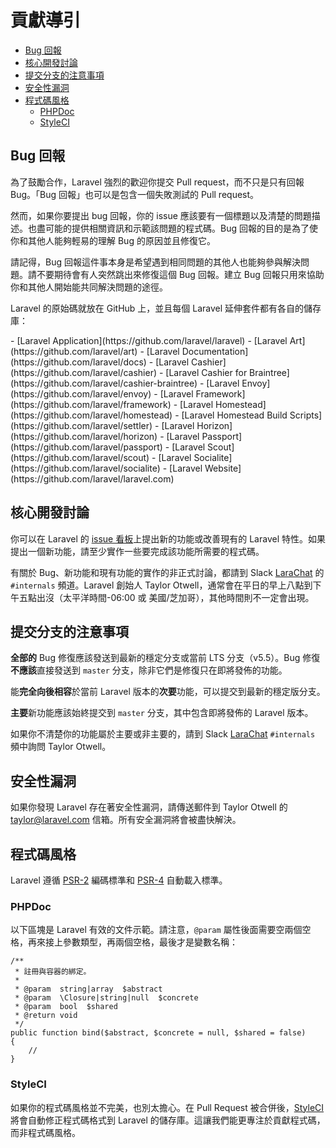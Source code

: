 # 貢獻導引

- [Bug 回報](#bug-reports)
- [核心開發討論](#core-development-discussion)
- [提交分支的注意事項](#which-branch)
- [安全性漏洞](#security-vulnerabilities)
- [程式碼風格](#coding-style)
    - [PHPDoc](#phpdoc)
    - [StyleCI](#styleci)

<a name="bug-reports"></a>
## Bug 回報

為了鼓勵合作，Laravel 強烈的歡迎你提交 Pull request，而不只是只有回報 Bug。「Bug 回報」也可以是包含一個失敗測試的 Pull request。

然而，如果你要提出 bug 回報，你的 issue 應該要有一個標題以及清楚的問題描述。也盡可能的提供相關資訊和示範該問題的程式碼。Bug 回報的目的是為了使你和其他人能夠輕易的理解 Bug 的原因並且修復它。

請記得，Bug 回報這件事本身是希望遇到相同問題的其他人也能夠參與解決問題。請不要期待會有人突然跳出來修復這個 Bug 回報。建立 Bug 回報只用來協助你和其他人開始能共同解決問題的途徑。

Laravel 的原始碼就放在 GitHub 上，並且每個 Laravel 延伸套件都有各自的儲存庫：

<div class="content-list" markdown="1">
- [Laravel Application](https://github.com/laravel/laravel)
- [Laravel Art](https://github.com/laravel/art)
- [Laravel Documentation](https://github.com/laravel/docs)
- [Laravel Cashier](https://github.com/laravel/cashier)
- [Laravel Cashier for Braintree](https://github.com/laravel/cashier-braintree)
- [Laravel Envoy](https://github.com/laravel/envoy)
- [Laravel Framework](https://github.com/laravel/framework)
- [Laravel Homestead](https://github.com/laravel/homestead)
- [Laravel Homestead Build Scripts](https://github.com/laravel/settler)
- [Laravel Horizon](https://github.com/laravel/horizon)
- [Laravel Passport](https://github.com/laravel/passport)
- [Laravel Scout](https://github.com/laravel/scout)
- [Laravel Socialite](https://github.com/laravel/socialite)
- [Laravel Website](https://github.com/laravel/laravel.com)
</div>

<a name="core-development-discussion"></a>
## 核心開發討論

你可以在 Laravel 的 [issue 看板](https://github.com/laravel/internals/issues)上提出新的功能或改善現有的 Laravel 特性。如果提出一個新功能，請至少實作一些要完成該功能所需要的程式碼。

有關於 Bug、新功能和現有功能的實作的非正式討論，都請到 Slack [LaraChat](https://larachat.co) 的 `#internals` 頻道。Laravel 創始人 Taylor Otwell，通常會在平日的早上八點到下午五點出沒（太平洋時間-06:00 或 美國/芝加哥），其他時間則不一定會出現。

<a name="which-branch"></a>
## 提交分支的注意事項

**全部的** Bug 修復應該發送到最新的穩定分支或當前 LTS 分支（v5.5）。Bug 修復**不應該**直接發送到 `master` 分支，除非它們是修復只在即將發佈的功能。

能**完全向後相容**於當前 Laravel 版本的**次要**功能，可以提交到最新的穩定版分支。

**主要**新功能應該始終提交到 `master` 分支，其中包含即將發佈的 Laravel 版本。

如果你不清楚你的功能屬於主要或非主要的，請到 Slack [LaraChat](https://larachat.co) `#internals` 頻中詢問 Taylor Otwell。

<a name="security-vulnerabilities"></a>
## 安全性漏洞

如果你發現 Laravel 存在著安全性漏洞，請傳送郵件到 Taylor Otwell 的 <a href="mailto:taylor@laravel.com">taylor@laravel.com</a> 信箱。所有安全漏洞將會被盡快解決。

<a name="coding-style"></a>
## 程式碼風格

Laravel 遵循 [PSR-2](https://github.com/php-fig/fig-standards/blob/master/accepted/PSR-2-coding-style-guide.md) 編碼標準和 [PSR-4](https://github.com/php-fig/fig-standards/blob/master/accepted/PSR-4-autoloader.md) 自動載入標準。

<a name="phpdoc"></a>
### PHPDoc

以下區塊是 Laravel 有效的文件示範。請注意，`@param` 屬性後面需要空兩個空格，再來接上參數類型，再兩個空格，最後才是變數名稱：

    /**
     * 註冊與容器的綁定。
     *
     * @param  string|array  $abstract
     * @param  \Closure|string|null  $concrete
     * @param  bool  $shared
     * @return void
     */
    public function bind($abstract, $concrete = null, $shared = false)
    {
        //
    }

<a name="styleci"></a>
### StyleCI

如果你的程式碼風格並不完美，也別太擔心。在 Pull Request 被合併後，[StyleCI](https://styleci.io/) 將會自動修正程式碼格式到 Laravel 的儲存庫。這讓我們能更專注於貢獻程式碼，而非程式碼風格。
